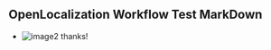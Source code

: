 ## OpenLocalization Workflow Test MarkDown
* ![image2](.\90c4f8b2-6982-453f-9c29-07d6d561cddc.png) thanks!

<!--HONumber=Dec16_HO1-->


